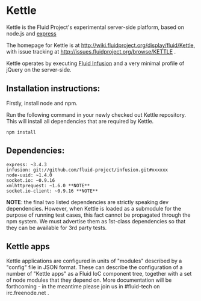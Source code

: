 Kettle
===

Kettle is the Fluid Project's experimental server-side platform, based on node.js and [express](http://expressjs.com/)

The homepage for Kettle is at http://wiki.fluidproject.org/display/fluid/Kettle, with issue tracking at http://issues.fluidproject.org/browse/KETTLE .

Kettle operates by executing [Fluid Infusion](http://www.fluidproject.org/products/infusion/) and a very minimal profile of jQuery on the server-side.

Installation instructions:
-

Firstly, install node and npm.

Run the following command in your newly checked out Kettle repository. This
will install all dependencies that are required by Kettle.

    npm install

Dependencies:
-

    express: ~3.4.3
    infusion: git://github.com/fluid-project/infusion.git#xxxxxx
    node-uuid: ~1.4.0
    socket.io: ~0.9.16
    xmlhttprequest: ~1.6.0 **NOTE**
    socket.io-client: ~0.9.16 **NOTE**

**NOTE**: the final two listed dependencies are strictly speaking dev dependencies. However, when Kettle is loaded
as a submodule for the purpose of running test cases, this fact cannot be propagated through the npm system. We must
advertise them as 1st-class dependencies so that they can be available for 3rd party tests.
    

Kettle apps
-

Kettle applications are configured in units of "modules" described by a "config" file in JSON format. These can
describe the configuration of a number of "Kettle apps" as a Fluid IoC component tree, together with a set of node modules that they depend on.
More documentation will be forthcoming - in the meantime please join us in #fluid-tech on irc.freenode.net .
